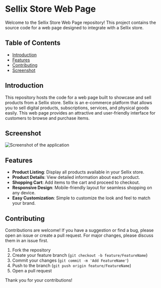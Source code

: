 # Sellix Store Web Page

Welcome to the Sellix Store Web Page repository! This project contains the source code for a web page designed to integrate with a Sellix store.

## Table of Contents

- [Introduction](#introduction)
- [Features](#features)
- [Contributing](#contributing)
- [Screenshot](#Screenshot)

## Introduction

This repository hosts the code for a web page built to showcase and sell products from a Sellix store. Sellix is an e-commerce platform that allows you to sell digital products, subscriptions, services, and physical goods easily. This web page provides an attractive and user-friendly interface for customers to browse and purchase items.


## Screenshot

![Screenshot of the application](https://raw.githubusercontent.com/MashhorDev/Sellix/main/Screenshot_73.png)

## Features

- **Product Listing**: Display all products available in your Sellix store.
- **Product Details**: View detailed information about each product.
- **Shopping Cart**: Add items to the cart and proceed to checkout.
- **Responsive Design**: Mobile-friendly layout for seamless shopping on any device.
- **Easy Customization**: Simple to customize the look and feel to match your brand.

## Contributing

Contributions are welcome! If you have a suggestion or find a bug, please open an issue or create a pull request. For major changes, please discuss them in an issue first.

1. Fork the repository
2. Create your feature branch (`git checkout -b feature/FeatureName`)
3. Commit your changes (`git commit -m 'Add FeatureName'`)
4. Push to the branch (`git push origin feature/FeatureName`)
5. Open a pull request

Thank you for your contributions!


